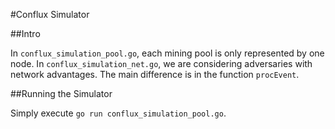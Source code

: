 #Conflux Simulator

##Intro

In `conflux_simulation_pool.go`, each mining pool is only represented by one node.
In `conflux_simulation_net.go`, we are considering adversaries with network advantages. The main difference is in the function `procEvent`.

##Running the Simulator

Simply execute `go run conflux_simulation_pool.go`.
